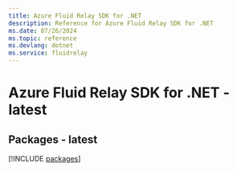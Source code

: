```yaml
---
title: Azure Fluid Relay SDK for .NET
description: Reference for Azure Fluid Relay SDK for .NET
ms.date: 07/26/2024
ms.topic: reference
ms.devlang: dotnet
ms.service: fluidrelay
---
```

# Azure Fluid Relay SDK for .NET - latest
## Packages - latest
[!INCLUDE [packages](fluid-relay-index.md)]